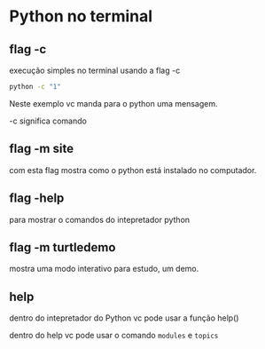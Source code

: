 # Python no terminal

## flag -c

execução simples no terminal usando a flag -c 

```bash
python -c "1"
```
Neste exemplo vc manda para o python uma mensagem.

-c significa comando

## flag -m site

com esta flag mostra como o python está instalado no computador.

## flag -help

para mostrar o comandos do intepretador python

## flag -m turtledemo

mostra uma modo interativo para estudo, um demo.

## help

dentro do intepretador do Python vc pode usar a função help()

dentro do help vc pode usar o comando `modules` e `topics`